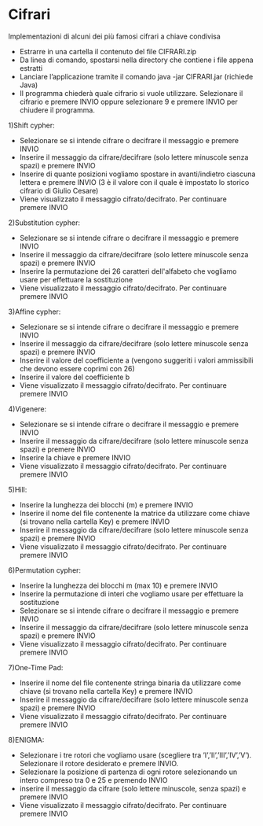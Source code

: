 # Cifrari
Implementazioni di alcuni dei più famosi cifrari a chiave condivisa

- Estrarre in una cartella il contenuto del file CIFRARI.zip
- Da linea di comando, spostarsi nella directory che contiene i file appena estratti
- Lanciare l’applicazione tramite il comando java -jar CIFRARI.jar (richiede Java)
- Il programma chiederà quale cifrario si vuole utilizzare. Selezionare il cifrario e premere INVIO oppure selezionare 9 e premere INVIO per chiudere il programma.

1)Shift cypher:
- Selezionare se si intende cifrare o decifrare il messaggio e premere INVIO
- Inserire il messaggio da cifrare/decifrare (solo lettere minuscole senza spazi) e premere INVIO
- Inserire di quante posizioni vogliamo spostare in avanti/indietro ciascuna lettera e premere INVIO (3 è il valore con il quale è impostato lo storico cifrario di Giulio Cesare)
- Viene visualizzato il messaggio cifrato/decifrato. Per continuare premere INVIO

2)Substitution cypher:
- Selezionare se si intende cifrare o decifrare il messaggio e premere INVIO
- Inserire il messaggio da cifrare/decifrare (solo lettere minuscole senza spazi) e premere INVIO
- Inserire la permutazione dei 26 caratteri dell'alfabeto che vogliamo usare per effettuare la sostituzione
- Viene visualizzato il messaggio cifrato/decifrato. Per continuare premere INVIO

3)Affine cypher:
- Selezionare se si intende cifrare o decifrare il messaggio e premere INVIO
- Inserire il messaggio da cifrare/decifrare (solo lettere minuscole senza spazi) e premere INVIO
- Inserire il valore del coefficiente a (vengono suggeriti i valori ammissibili che devono essere coprimi con 26)
- Inserire il valore del coefficiente b
- Viene visualizzato il messaggio cifrato/decifrato. Per continuare premere INVIO

4)Vigenere:
- Selezionare se si intende cifrare o decifrare il messaggio e premere INVIO
- Inserire il messaggio da cifrare/decifrare (solo lettere minuscole senza spazi) e premere INVIO
- Inserire la chiave e premere INVIO
- Viene visualizzato il messaggio cifrato/decifrato. Per continuare premere INVIO

5)Hill:
- Inserire la lunghezza dei blocchi (m) e premere INVIO
- Inserire il nome del file contenente la matrice da utilizzare come chiave (si trovano nella cartella Key) e premere INVIO
- Inserire il messaggio da cifrare/decifrare (solo lettere minuscole senza spazi) e premere INVIO
- Viene visualizzato il messaggio cifrato/decifrato. Per continuare premere INVIO

6)Permutation cypher:
- Inserire la lunghezza dei blocchi m (max 10) e premere INVIO
- Inserire la permutazione di interi che vogliamo usare per effettuare la sostituzione
- Selezionare se si intende cifrare o decifrare il messaggio e premere INVIO
- Inserire il messaggio da cifrare/decifrare (solo lettere minuscole senza spazi) e premere INVIO
- Viene visualizzato il messaggio cifrato/decifrato. Per continuare premere INVIO

7)One-Time Pad:
- Inserire il nome del file contenente stringa binaria da utilizzare come chiave (si trovano nella cartella Key) e premere INVIO
- Inserire il messaggio da cifrare/decifrare (solo lettere minuscole senza spazi) e premere INVIO
- Viene visualizzato il messaggio cifrato/decifrato. Per continuare premere INVIO

8)ENIGMA:
- Selezionare i tre rotori che vogliamo usare (scegliere tra ’I’,’II’,’III’,’IV’,’V’). Selezionare il rotore desiderato e premere INVIO. 
- Selezionare la posizione di partenza di ogni rotore selezionando un intero compreso tra 0 e 25 e premendo INVIO
- inserire il messaggio da cifrare (solo lettere minuscole, senza spazi) e premere INVIO
- Viene visualizzato il messaggio cifrato/decifrato. Per continuare premere INVIO
